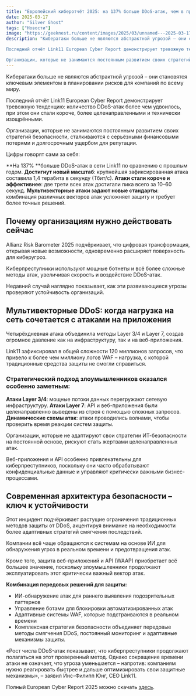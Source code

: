 ```yaml
---
title: "Европейский киберотчёт 2025: на 137% больше DDoS-атак, чем в прошлом году – что нужно знать компаниям"
date: 2025-03-17
author: "Silver Ghost"
tags: ["Новости"]
image: "https://geeknest.ru/content/images/2025/03/unnamed---2025-03-17T150643.433.jpg"
description: "Кибератаки больше не являются абстрактной угрозой – они становятся ключевым элементом в планировании рисков для компаний по всему миру.

Последний отчёт Link11 European Cyber Report демонстрирует тревожную тенденцию: количество DDoS-атак более чем удвоилось, при этом они стали короче, более целенаправленными и технически изощрёнными.

Организации, которые не занимаются постоянным развитием своих стратегий"
---
```


Кибератаки больше не являются абстрактной угрозой – они становятся ключевым элементом в планировании рисков для компаний по всему миру.

Последний отчёт Link11 European Cyber Report демонстрирует тревожную тенденцию: количество DDoS-атак более чем удвоилось, при этом они стали короче, более целенаправленными и технически изощрёнными.

Организации, которые не занимаются постоянным развитием своих стратегий безопасности, сталкиваются с серьёзными финансовыми потерями и долгосрочным ущербом для репутации.

Цифры говорят сами за себя:

**На 137% **больше DDoS-атак в сети Link11 по сравнению с прошлым годом.
**Достигнут новый масштаб**: крупнейшая зафиксированная атака составила 1,4 терабита в секунду (Тбит/с).
**Атаки стали короче и эффективнее**: две трети всех атак достигали пика всего за 10–60 секунд.
**Мультивекторные атаки задают новые стандарты**: комбинация различных векторов атак усложняет защиту и требует более точных решений.

## Почему организациям нужно действовать сейчас

Allianz Risk Barometer 2025 подчёркивает, что цифровая трансформация, открывая новые возможности, одновременно расширяет поверхность для киберугроз.

Киберпреступники используют мощные ботнеты и всё более сложные методы атак, увеличивая скорость и воздействие DDoS-атак.

Недавний случай наглядно показывает, как эти развивающиеся угрозы проверяют устойчивость организаций.

## Мультивекторные DDoS: когда нагрузка на сеть сочетается с атаками на приложения

Четырёхдневная атака объединила методы Layer 3/4 и Layer 7, создав огромное давление как на инфраструктуру, так и на веб-приложения.

Link11 зафиксировал в общей сложности 120 миллионов запросов, что привело к более чем миллиону логов WAF – нагрузка, с которой традиционные средства защиты не смогли справиться.

### Стратегический подход злоумышленников оказался особенно заметным:

**Атаки Layer 3/4**: мощные потоки данных перегружают сетевую инфраструктуру.
**Атаки Layer 7**: API и веб-приложения были целенаправленно выведены из строя с помощью сложных запросов.
**Динамические схемы атак**: атаки проводились волнами, чтобы проверить время реакции систем защиты.

Организации, которые не адаптируют свои стратегии ИТ-безопасности на постоянной основе, рискуют стать жертвами целенаправленных атак.

Веб-приложения и API особенно привлекательны для киберпреступников, поскольку они часто обрабатывают конфиденциальные данные и управляют критически важными бизнес-процессами.

## Современная архитектура безопасности – ключ к устойчивости

Этот инцидент подчёркивает растущие ограничения традиционных методов защиты от DDoS, акцентируя внимание на необходимости более адаптивных стратегий смягчения последствий.

Компании всё чаще обращаются к системам на основе ИИ для обнаружения угроз в реальном времени и предотвращения атак.

Кроме того, защита веб-приложений и API (WAAP) приобретает всё большее значение, поскольку злоумышленники продолжают эксплуатировать этот критически важный вектор атак.

**Комбинация передовых решений для защиты:**

- ИИ-обнаружение атак для раннего выявления подозрительных паттернов
- Управление ботами для блокировки автоматизированных атак
- Адаптивные системы WAF, которые подстраиваются в реальном времени
- Комплексная стратегия безопасности объединяет передовые методы смягчения DDoS, постоянный мониторинг и адаптивные механизмы защиты.

«Рост числа DDoS-атак показывает, что киберпреступники продолжают полагаться на этот проверенный метод. Однако сокращение времени атаки не означает, что угроза уменьшается – напротив: компаниям нужно реагировать быстрее и дальше оптимизировать свои защитные механизмы», – заявил Йнс-Филипп Юнг, CEO Link11.

Полный European Cyber Report 2025 можно скачать [здесь](https://www.link11.com/en/download/cyber-report-2025/?ref=geeknest.ru).